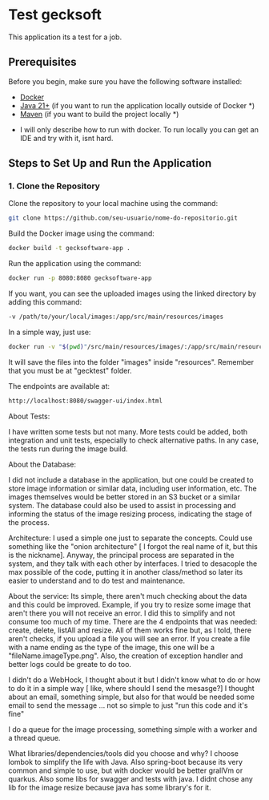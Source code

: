 # Test gecksoft

This application its a test for a job.

## Prerequisites

Before you begin, make sure you have the following software installed:

- [Docker](https://www.docker.com/get-started)
- [Java 21+](https://adoptium.net/) (if you want to run the application locally outside of Docker *)
- [Maven](https://maven.apache.org/install.html) (if you want to build the project locally *)

* I will only describe how to run with docker. To run locally you can get an IDE and try with it, isnt hard.

## Steps to Set Up and Run the Application

### 1. Clone the Repository

Clone the repository to your local machine using the command:

```bash
git clone https://github.com/seu-usuario/nome-do-repositorio.git
```

Build the Docker image using the command:

```bash
docker build -t gecksoftware-app .
```

Run the application using the command:

```bash
docker run -p 8080:8080 gecksoftware-app
```

If you want, you can see the uploaded images using the linked directory by adding this command:

```bash
-v /path/to/your/local/images:/app/src/main/resources/images
```

In a simple way, just use:

```bash
docker run -v "$(pwd)"/src/main/resources/images/:/app/src/main/resources/images -p 8080:8080 gecksoftware-app
```

It will save the files into the folder "images" inside "resources". Remember that you must be at "gecktest" folder.

The endpoints are available at:

```bash
http://localhost:8080/swagger-ui/index.html
```

About Tests:

I have written some tests but not many. More tests could be added, both integration and unit tests,
especially to check alternative paths. In any case, the tests run during the image build.

About the Database:

I did not include a database in the application, but one could be created to store image information or similar data,
including user information, etc. The images themselves would be better stored in an S3 bucket or a similar system.
The database could also be used to assist in processing and informing the status of the image resizing process,
indicating the stage of the process.

Architecture:
I used a simple one just to separate the concepts. Could use something like the "onion architecture"
[ I forgot the real name of it, but this is the nickname]. Anyway, the principal process are separated in the system,
and they talk with each other by interfaces. I tried to desacople the max possible of the code, putting it in another
class/method so later its easier to understand and to do test and maintenance.

About the service:
Its simple, there aren't much checking about the data and this could be improved. Example, if you try to resize some
image that aren't there you will not receive an error. I did this to simplify and not consume too much of my time.
There are the 4 endpoints that was needed: create, delete, listAll and resize. All of them works fine but, as I told,
there aren't checks, if you upload a file you will see an error. If you create a file with a name ending as the type of
the image, this one will be a "fileName.imageType.png". Also, the creation of exception handler and better logs could be
greate to do too.

I didn't do a WebHock, I thought about it but I didn't know what to do or how to do it in a simple way
[ like, where should I send the mesasge?]
I thought about an email, something simple, but also for that would be needed some email to send the message ... not so
simple to just "run this code and it's fine"

I do a queue for the image processing, something simple with a worker and a thread queue.

What libraries/dependencies/tools did you choose and why?
I choose lombok to simplify the life with Java. Also spring-boot because its very common and simple to use,
but with docker would be better grallVm or quarkus. Also some libs for swagger and tests with java. I didnt chose any
lib for the image resize because java has some library's for it. 


